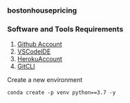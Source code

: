 ### bostonhousepricing

### Software and Tools Requirements
1. [Github Account](https://github.com)
2. [VSCodeIDE](https://code.visualstudio.com/)
3. [HerokuAccount](https://heruko.com)
4. [GitCLI](https://git-scm.com/book/en/v2/Getting-Started-The-Command-Line)

Create a new environment
```
conda create -p venv python==3.7 -y
```